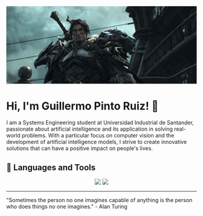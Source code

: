 <img src="https://raw.githubusercontent.com/gpintoruiz/gpintoruiz/main/varian_wrynn.gif" width="600px" />

# Hi, I'm Guillermo Pinto Ruiz! 👋
I am a Systems Engineering student at Universidad Industrial de Santander, passionate about artificial intelligence and its application in solving real-world problems. With a particular focus on computer vision and the development of artificial intelligence models, I strive to create innovative solutions that can have a positive impact on people's lives.


## 🚀 Languages and Tools
<p align="center">
    <img src="https://github-readme-stats.vercel.app/api?username=gpintoruiz&count_private=true&include_all_commits=true&hide_border=true&theme=nord" />
    <img src="https://github-readme-stats.vercel.app/api/top-langs/?username=gpintoruiz&layout=compact&card_width=250&langs_count=8&hide_border=true&theme=nord"/>
</p>


---

"Sometimes the person no one imagines capable of anything is the person who does things no one imagines." - Alan Turing
